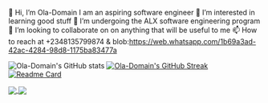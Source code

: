 👋 Hi, I’m Ola-Domain
I am an aspiring software engineer
👀 I’m interested in learning good stuff
🌱 I’m undergoing the ALX software engineering program
💞️ I’m looking to collaborate on on anything that will be useful to me
📫 How to reach at +2348135799874 & blob:https://web.whatsapp.com/1b69a3ad-42ac-4284-98d8-1175ba83477a

![Ola-Domain's GitHub stats](https://github-readme-stats.vercel.app/api?username=Ola-Domain&show_icons=true&theme=radical)
[![Ola-Domain's GitHub Streak](https://streak-stats.demolab.com/?user=Ola-Domain&currStreakNum=2FD3EB&fire=pink&sideLabels=F00&date_format=[Y.]n.j)](https://git.io/streak-stats)
[![Readme Card](https://github-readme-stats.vercel.app/api/pin/?username=Ola-Domain&repo=github-readme-stats)](https://github.com/Ola-Domain/github-readme-stats)



<a href="https://github.com/Ola-Domain/github-readme-stats">
  <img align="center" src="https://github-readme-stats.vercel.app/api/pin/?username=Ola-Domain&repo=github-readme-stats" />
</a>
<a href="https://github.com/Ola-Domain/convoychat">
  <img align="center" src="https://github-readme-stats.vercel.app/api/pin/?username=Ola-Domain&repo=convoychat" />
</a>
